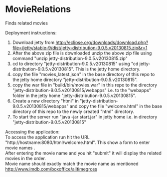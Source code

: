 MovieRelations
==============

Finds related movies

Deployment instructions:

1) Download jetty from http://eclipse.org/downloads/download.php?file=/jetty/stable-9/dist/jetty-distribution-9.0.5.v20130815.zip&r=1  
2) After the above zip file is downloaded unzip the above zip file using command "unzip jetty-distribution-9.0.5.v20130815.zip"  
3) cd to directory "jetty-distribution-9.0.5.v20130815" using "cd jetty-distribution-9.0.5.v20130815". This is the jetty home directory.  
4) copy the file "movies_latest.json" in the base directory of this repo to the jetty home directory "jetty-distribution-9.0.5.v20130815".  
5) copy the war file in "build/bin/movies.war" in this repo to the directory "jetty-distribution-9.0.5.v20130815/webapps" i.e. to the "webapps" folder in the jetty home "jetty-distribution-9.0.5.v20130815".  
6) Create a new directory "html" in "jetty-distribution-9.0.5.v20130815/webapps" and copy the file "welcome.html" in the base directory of this repo to the newly created "html" directory.  
7) To start the server run "java -jar start.jar" in jetty home i.e. in directory "jetty-distribution-9.0.5.v20130815"  



Accessing the application:  
To access the application run hit the URL "http://hostname:8080/html/welcome.html". This show a form to enter movie names .  
After entering the movie name and you hit "submit" it will display the related movies in the order.  
Movie name should exactly match the movie name as mentioned http://www.imdb.com/boxoffice/alltimegross  

